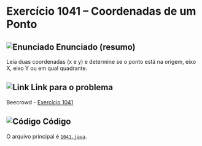 # Exercício 1041 – Coordenadas de um Ponto
## <img src="https://img.icons8.com/ios-glyphs/24/000000/book.png" alt="Enunciado" /> Enunciado (resumo)  
Leia duas coordenadas (x e y) e determine se o ponto está na origem, eixo X, eixo Y ou em qual quadrante.

## <img src="https://img.icons8.com/ios-glyphs/24/000000/link.png" alt="Link" /> Link para o problema  
Beecrowd - [Exercício 1041](https://www.beecrowd.com.br/judge/pt/problems/view/1041)

## <img src="https://img.icons8.com/ios-glyphs/24/000000/code.png" alt="Código" /> Código  
O arquivo principal é [`1041.java`](1041.java).
